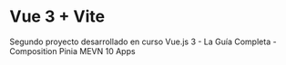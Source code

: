 # Vue 3 + Vite

Segundo proyecto desarrollado en curso Vue.js 3 - La Guía Completa - Composition Pinia MEVN 10 Apps


